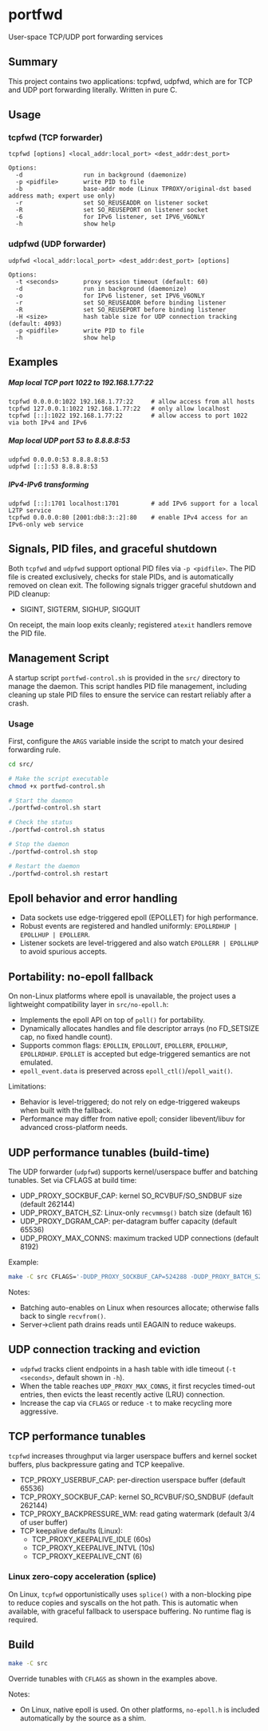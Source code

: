 portfwd
=======

User-space TCP/UDP port forwarding services

## Summary
 This project contains two applications: tcpfwd, udpfwd, which are for TCP and UDP port forwarding literally.
 Written in pure C.
 
## Usage

### tcpfwd (TCP forwarder)

    tcpfwd [options] <local_addr:local_port> <dest_addr:dest_port>

    Options:
      -d                 run in background (daemonize)
      -p <pidfile>       write PID to file
      -b                 base-addr mode (Linux TPROXY/original-dst based address math; expert use only)
      -r                 set SO_REUSEADDR on listener socket
      -R                 set SO_REUSEPORT on listener socket
      -6                 for IPv6 listener, set IPV6_V6ONLY
      -h                 show help

### udpfwd (UDP forwarder)

    udpfwd <local_addr:local_port> <dest_addr:dest_port> [options]

    Options:
      -t <seconds>       proxy session timeout (default: 60)
      -d                 run in background (daemonize)
      -o                 for IPv6 listener, set IPV6_V6ONLY
      -r                 set SO_REUSEADDR before binding listener
      -R                 set SO_REUSEPORT before binding listener
      -H <size>          hash table size for UDP connection tracking (default: 4093)
      -p <pidfile>       write PID to file
      -h                 show help

## Examples

##### Map local TCP port 1022 to 192.168.1.77:22

    tcpfwd 0.0.0.0:1022 192.168.1.77:22     # allow access from all hosts
    tcpfwd 127.0.0.1:1022 192.168.1.77:22   # only allow localhost
    tcpfwd [::]:1022 192.168.1.77:22        # allow access to port 1022 via both IPv4 and IPv6

##### Map local UDP port 53 to 8.8.8.8:53

    udpfwd 0.0.0.0:53 8.8.8.8:53
    udpfwd [::]:53 8.8.8.8:53

##### IPv4-IPv6 transforming

    udpfwd [::]:1701 localhost:1701         # add IPv6 support for a local L2TP service
    tcpfwd 0.0.0.0:80 [2001:db8:3::2]:80    # enable IPv4 access for an IPv6-only web service

## Signals, PID files, and graceful shutdown

Both `tcpfwd` and `udpfwd` support optional PID files via `-p <pidfile>`. The PID file is created exclusively, checks for stale PIDs, and is automatically removed on clean exit. The following signals trigger graceful shutdown and PID cleanup:

- SIGINT, SIGTERM, SIGHUP, SIGQUIT

On receipt, the main loop exits cleanly; registered `atexit` handlers remove the PID file.

## Management Script

A startup script `portfwd-control.sh` is provided in the `src/` directory to manage the daemon. This script handles PID file management, including cleaning up stale PID files to ensure the service can restart reliably after a crash.

### Usage

First, configure the `ARGS` variable inside the script to match your desired forwarding rule.

```sh
cd src/

# Make the script executable
chmod +x portfwd-control.sh

# Start the daemon
./portfwd-control.sh start

# Check the status
./portfwd-control.sh status

# Stop the daemon
./portfwd-control.sh stop

# Restart the daemon
./portfwd-control.sh restart
```

## Epoll behavior and error handling

- Data sockets use edge-triggered epoll (EPOLLET) for high performance.
- Robust events are registered and handled uniformly: `EPOLLRDHUP | EPOLLHUP | EPOLLERR`.
- Listener sockets are level-triggered and also watch `EPOLLERR | EPOLLHUP` to avoid spurious accepts.

## Portability: no-epoll fallback

On non-Linux platforms where epoll is unavailable, the project uses a lightweight compatibility layer in `src/no-epoll.h`:

- Implements the epoll API on top of `poll()` for portability.
- Dynamically allocates handles and file descriptor arrays (no FD_SETSIZE cap, no fixed handle count).
- Supports common flags: `EPOLLIN`, `EPOLLOUT`, `EPOLLERR`, `EPOLLHUP`, `EPOLLRDHUP`. `EPOLLET` is accepted but edge-triggered semantics are not emulated.
- `epoll_event.data` is preserved across `epoll_ctl()`/`epoll_wait()`.

Limitations:

- Behavior is level-triggered; do not rely on edge-triggered wakeups when built with the fallback.
- Performance may differ from native epoll; consider libevent/libuv for advanced cross-platform needs.

## UDP performance tunables (build-time)

The UDP forwarder (`udpfwd`) supports kernel/userspace buffer and batching tunables. Set via CFLAGS at build time:

- UDP_PROXY_SOCKBUF_CAP: kernel SO_RCVBUF/SO_SNDBUF size (default 262144)
- UDP_PROXY_BATCH_SZ: Linux-only `recvmmsg()` batch size (default 16)
- UDP_PROXY_DGRAM_CAP: per-datagram buffer capacity (default 65536)
- UDP_PROXY_MAX_CONNS: maximum tracked UDP connections (default 8192)

Example:

```sh
make -C src CFLAGS='-DUDP_PROXY_SOCKBUF_CAP=524288 -DUDP_PROXY_BATCH_SZ=32 -DUDP_PROXY_DGRAM_CAP=131072'
```

Notes:

- Batching auto-enables on Linux when resources allocate; otherwise falls back to single `recvfrom()`.
- Server->client path drains reads until EAGAIN to reduce wakeups.

## UDP connection tracking and eviction

- `udpfwd` tracks client endpoints in a hash table with idle timeout (`-t <seconds>`, default shown in `-h`).
- When the table reaches `UDP_PROXY_MAX_CONNS`, it first recycles timed-out entries, then evicts the least recently active (LRU) connection.
- Increase the cap via `CFLAGS` or reduce `-t` to make recycling more aggressive.

## TCP performance tunables

`tcpfwd` increases throughput via larger userspace buffers and kernel socket buffers, plus backpressure gating and TCP keepalive.

- TCP_PROXY_USERBUF_CAP: per-direction userspace buffer (default 65536)
- TCP_PROXY_SOCKBUF_CAP: kernel SO_RCVBUF/SO_SNDBUF (default 262144)
- TCP_PROXY_BACKPRESSURE_WM: read gating watermark (default 3/4 of user buffer)
- TCP keepalive defaults (Linux):
  - TCP_PROXY_KEEPALIVE_IDLE (60s)
  - TCP_PROXY_KEEPALIVE_INTVL (10s)
  - TCP_PROXY_KEEPALIVE_CNT (6)

### Linux zero-copy acceleration (splice)

On Linux, `tcpfwd` opportunistically uses `splice()` with a non-blocking pipe to reduce copies and syscalls on the hot path. This is automatic when available, with graceful fallback to userspace buffering. No runtime flag is required.

## Build

```sh
make -C src
```

Override tunables with `CFLAGS` as shown in the examples above.

Notes:

- On Linux, native epoll is used. On other platforms, `no-epoll.h` is included automatically by the source as a shim.
